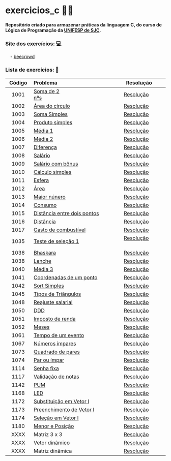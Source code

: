 
# exercicios_c 👩‍💻
#### Repositório criado para armazenar práticas da linguagem <b>C</b>, do curso de <b>Lógica de Programação</b> da [UNIFESP de SJC](https://www.unifesp.br/campus/sjc/).


### Site dos exercícios: 💻

&nbsp;&nbsp;&nbsp; - [beecrowd](https://www.beecrowd.com.br/judge/pt)

### Lista de exercícios: 📝

|  Código |  Problema    | Resolução |
|:--------:|:--------------|-----------|
|⠀1001⠀|[Soma de 2 nºs](https://www.urionlinejudge.com.br/judge/pt/problems/view/1001)⠀⠀⠀⠀⠀⠀⠀⠀⠀⠀⠀⠀|⠀⠀ [Resolução](exercicios_c/exercicio_1001.c) ⠀⠀ |
|1002|[Área do círculo](https://www.urionlinejudge.com.br/judge/pt/problems/view/1002)|⠀⠀  [Resolução](exercicios_c/exercicio_1002.c)⠀⠀  |
|1003|[Soma Simples](https://www.urionlinejudge.com.br/judge/pt/problems/view/1003)|⠀⠀  [Resolução](exercicios_c/exercicio_1003.c)⠀⠀  |
|1004|[Produto simples](https://www.urionlinejudge.com.br/judge/pt/problems/view/1004)|⠀⠀  [Resolução](exercicios_c/exercicio_1004.c)⠀⠀  |
|1005|[Média 1](https://www.urionlinejudge.com.br/judge/pt/problems/view/1005)|⠀⠀  [Resolução](exercicios_c/exercicio_1005.c)⠀⠀  |
|1006|[Média 2](https://www.urionlinejudge.com.br/judge/pt/problems/view/1006)|⠀⠀  [Resolução](exercicios_c/exercicio_1006.c)⠀⠀  |
|1007|[Diferença](https://www.urionlinejudge.com.br/judge/pt/problems/view/1007)|⠀⠀  [Resolução](exercicios_c/exercicio_1007.c)⠀⠀  |
|1008|[Salário](https://www.beecrowd.com.br/judge/pt/problems/view/1008)⠀⠀ |⠀⠀  [Resolução](exercicios_c/exercicio_1008.c)⠀⠀  | 
|1009|[Salário com bônus](https://www.beecrowd.com.br/judge/pt/problems/view/1009)⠀⠀ |⠀⠀  [Resolução](exercicios_c/exercicio_1009.c)⠀⠀  | 
|1010|[Cálculo simples](https://www.beecrowd.com.br/judge/pt/problems/view/1010)⠀⠀ |⠀⠀  [Resolução](exercicios_c/exercicio_1010.c)⠀⠀  |
|1011|[Esfera](https://www.beecrowd.com.br/judge/pt/problems/view/1011)⠀⠀ |⠀⠀  [Resolução](exercicios_c/exercicio_1011.c)⠀⠀  |
|1012|[Área](https://www.beecrowd.com.br/judge/pt/problems/view/1012)⠀⠀ |⠀⠀  [Resolução](exercicios_c/exercicio_1012.c)⠀⠀  |
|1013| [Maior núnero](https://www.beecrowd.com.br/judge/pt/problems/view/1013)|⠀⠀  [Resolução](exercicios_c/exercicio_1013.c)⠀⠀  |⠀⠀
|1014| [Consumo](https://www.beecrowd.com.br/judge/pt/problems/view/1014)|⠀⠀  [Resolução](exercicios_c/exercicio_1014.c)⠀⠀  |⠀
|1015 |[Distância entre dois pontos](https://www.beecrowd.com.br/judge/pt/problems/view/1015)|⠀⠀  [Resolução](exercicios_c/exercicio_1015.c)⠀⠀  |
|1016 |[Distância](https://www.beecrowd.com.br/judge/pt/problems/view/1016)|⠀⠀  [Resolução](exercicios_c/exercicio_1016.c)⠀⠀  |
|1017 |[Gasto de combustível](https://www.beecrowd.com.br/judge/pt/problems/view/1017)|⠀⠀  [Resolução](exercicios_c/exercicio_1017.c)⠀⠀  |⠀⠀
|1035|[Teste de seleção 1](https://www.beecrowd.com.br/judge/pt/problems/view/1035)|⠀⠀  [Resolução](exercicios_c/exercicio_1035.c)⠀⠀⠀ ⠀
|1036|[Bhaskara](https://www.urionlinejudge.com.br/judge/pt/problems/view/1036)|⠀⠀  [Resolução](exercicios_c/exercicio_1036.c)⠀⠀  |
|1038|[Lanche](https://www.beecrowd.com.br/judge/pt/problems/view/1038)|⠀⠀  [Resolução](exercicios_c/exercicio_1038.c)
|1040|[Média 3](https://www.beecrowd.com.br/judge/pt/problems/view/1040)|⠀⠀  [Resolução](exercicios_c/exercicio_1040.c)
|1041|[Coordenadas de um ponto](https://www.beecrowd.com.br/judge/pt/problems/view/1041)|⠀⠀  [Resolução](exercicios_c/exercicio_1041.c)
|1042|[Sort Simples](https://www.beecrowd.com.br/judge/pt/problems/view/1042)|⠀⠀  [Resolução](exercicios_c/exercicio_1042.c)
|1045 |[Tipos de Triângulos](https://www.urionlinejudge.com.br/judge/pt/problems/view/1045) |⠀⠀  [Resolução](exercicios_c/exercicio_1045.c) ⠀⠀ |
|1048|[Reajuste salarial](https://www.beecrowd.com.br/judge/pt/problems/view/1048)|⠀⠀  [Resolução](exercicios_c/exercicio_1048.c)
|1050|[DDD](https://www.beecrowd.com.br/judge/pt/problems/view/1050)|⠀⠀  [Resolução](exercicios_c/exercicio_1050.c)⠀⠀ 
|1051|[Imposto de renda](https://www.beecrowd.com.br/judge/pt/problems/view/1051)| ⠀⠀ [Resolução](exercicios_c/exercicio_1051.c)
|1052|[Meses](https://www.beecrowd.com.br/judge/pt/problems/view/1052)|⠀⠀  [Resolução](exercicios_c/exercicio_1052.c)
|1061|[Tempo de um evento](https://www.beecrowd.com.br/judge/pt/problems/view/1061)| ⠀⠀ [Resolução](exercicios_c/exercicio_1061.c)
|1067|[Números ímpares](https://www.beecrowd.com.br/judge/pt/problems/view/1067)|⠀⠀  [Resolução](exercicios_c/exercicio_1067.c)
|1073|[Quadrado de pares](https://www.beecrowd.com.br/judge/pt/problems/view/1073)|⠀⠀  [Resolução](exercicios_c/exercicio_1073.c)
|1074|[Par ou ímpar](https://www.beecrowd.com.br/judge/pt/problems/view/1074)|⠀⠀  [Resolução](exercicios_c/exercicio_1074.c)
|1114|[Senha fixa](https://www.beecrowd.com.br/judge/pt/problems/view/1114)|⠀⠀  [Resolução](exercicios_c/exercicio_1114.c)
|1117|[Validação de notas](https://www.beecrowd.com.br/judge/pt/problems/view/1117)|⠀⠀  [Resolução](exercicios_c/exercicio_1117.c)
|1142|[PUM](https://www.beecrowd.com.br/judge/pt/problems/view/1142)|⠀⠀  [Resolução](exercicios_c/exercicio_1142.c)
|1168|[LED](https://www.beecrowd.com.br/judge/pt/problems/view/1168)|⠀⠀  [Resolução](exercicios_c/exercicio_1168.c)
|1172|[Substituição em Vetor I](https://www.beecrowd.com.br/judge/pt/problems/view/1172)|⠀⠀  [Resolução](exercicios_c/exercicio_1172.c)
|1173|[Preenchimento de Vetor I](https://www.beecrowd.com.br/judge/pt/problems/view/1173)|⠀⠀  [Resolução](exercicios_c/exercicio_1173.c)
|1174|[Seleção em Vetor I](https://www.beecrowd.com.br/judge/pt/problems/view/1174)|⠀⠀  [Resolução](exercicios_c/exercicio_1174.c)
|1180|[Menor e Posição](https://www.beecrowd.com.br/judge/pt/problems/view/1180)|⠀⠀  [Resolução](exercicios_c/exercicio_1180.c)
|XXXX|Matriz 3 x 3|⠀⠀  [Resolução](exercicios_c/matriz_3_x_3.c)
|XXXX|Vetor dinâmico|⠀⠀  [Resolução](exercicios_c/vetor_dinamico.c)
|XXXX|Matriz dinâmica|⠀⠀  [Resolução](exercicios_c/matriz_dinamica.c)

  
  

